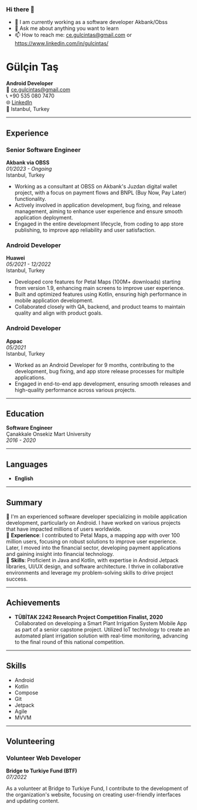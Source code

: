 ### Hi there 👋
- 🌱 I am currently working as a software developer Akbank/Obss
- 💬 Ask me about anything you want to learn
- 📫 How to reach me: ce.gulcintas@gmail.com or https://www.linkedin.com/in/gulcintas/

# Gülçin Taş

**Android Developer**  
📧 ce.gulcintas@gmail.com  
📞 +90 535 080 7470  
🌐 [LinkedIn](https://www.linkedin.com/in/gulcintas/)  
📍 Istanbul, Turkey  

---

## Experience

### Senior Software Engineer  
**Akbank via OBSS**  
*01/2023 - Ongoing*  
Istanbul, Turkey  

- Working as a consultant at OBSS on Akbank's Juzdan digital wallet project, with a focus on payment flows and BNPL (Buy Now, Pay Later) functionality.
- Actively involved in application development, bug fixing, and release management, aiming to enhance user experience and ensure smooth application deployment.
- Engaged in the entire development lifecycle, from coding to app store publishing, to improve app reliability and user satisfaction.

### Android Developer  
**Huawei**  
*05/2021 - 12/2022*  
Istanbul, Turkey  

- Developed core features for Petal Maps (100M+ downloads) starting from version 1.9, enhancing main screens to improve user experience.
- Built and optimized features using Kotlin, ensuring high performance in mobile application development.
- Collaborated closely with QA, backend, and product teams to maintain quality and align with product goals.

### Android Developer  
**Appac**  
*05/2021*  
Istanbul, Turkey  

- Worked as an Android Developer for 9 months, contributing to the development, bug fixing, and app store release processes for multiple applications.
- Engaged in end-to-end app development, ensuring smooth releases and high-quality performance across various projects.

---

## Education

**Software Engineer**  
Çanakkale Onsekiz Mart University  
*2016 - 2020*

---

## Languages

- **English**

---

## Summary

🚀 I'm an experienced software developer specializing in mobile application development, particularly on Android. I have worked on various projects that have impacted millions of users worldwide.  
🚀 **Experience**: I contributed to Petal Maps, a mapping app with over 100 million users, focusing on robust solutions to improve user experience. Later, I moved into the financial sector, developing payment applications and gaining insight into financial technology.  
🚀 **Skills**: Proficient in Java and Kotlin, with expertise in Android Jetpack libraries, UI/UX design, and software architecture. I thrive in collaborative environments and leverage my problem-solving skills to drive project success.

---

## Achievements

- **TÜBİTAK 2242 Research Project Competition Finalist, 2020**  
  Collaborated on developing a Smart Plant Irrigation System Mobile App as part of a senior capstone project. Utilized IoT technology to create an automated plant irrigation solution with real-time monitoring, advancing to the final round of this national competition.

---

## Skills

- Android
- Kotlin
- Compose
- Git
- Jetpack
- Agile
- MVVM

---

## Volunteering

### Volunteer Web Developer  
**Bridge to Turkiye Fund (BTF)**  
*07/2022*  

As a volunteer at Bridge to Turkiye Fund, I contribute to the development of the organization's website, focusing on creating user-friendly interfaces and updating content.

